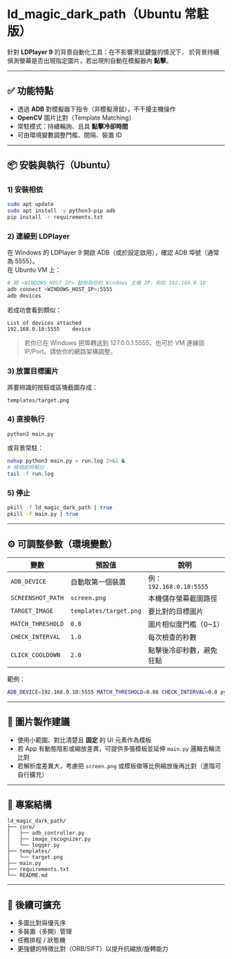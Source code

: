 # ld_magic_dark_path（Ubuntu 常駐版）

針對 **LDPlayer 9** 的背景自動化工具：在不影響滑鼠鍵盤的情況下，
於背景持續偵測螢幕是否出現指定圖片，若出現則自動在模擬器內 **點擊**。

---

## ✅ 功能特點

- 透過 **ADB** 對模擬器下指令（非模擬滑鼠），不干擾主機操作
- **OpenCV** 圖片比對（Template Matching）
- 常駐模式：持續輪詢、且具 **點擊冷卻時間**
- 可由環境變數調整門檻、間隔、裝置 ID

---

## 📦 安裝與執行（Ubuntu）

### 1) 安裝相依

```bash
sudo apt update
sudo apt install -y python3-pip adb
pip install -r requirements.txt
```

### 2) 連線到 LDPlayer

在 Windows 的 LDPlayer 9 開啟 ADB（或於設定啟用），確認 ADB 埠號（通常為 5555）。  
在 Ubuntu VM 上：

```bash
# 將 <WINDOWS_HOST_IP> 替換為你的 Windows 主機 IP，例如 192.168.0.10
adb connect <WINDOWS_HOST_IP>:5555
adb devices
```

若成功會看到類似：

```
List of devices attached
192.168.0.10:5555    device
```

> 若你已在 Windows 把埠轉送到 127.0.0.1:5555，也可於 VM 連線該 IP/Port。請依你的網路架構調整。

### 3) 放置目標圖片

將要辨識的按鈕或區塊截圖存成：

```
templates/target.png
```

### 4) 直接執行

```bash
python3 main.py
```

或背景常駐：

```bash
nohup python3 main.py > run.log 2>&1 &
# 檢視即時輸出
tail -f run.log
```

### 5) 停止

```bash
pkill -f ld_magic_dark_path | true
pkill -f main.py | true
```

---

## ⚙️ 可調整參數（環境變數）

| 變數              | 預設值                 | 說明                     |
| ----------------- | ---------------------- | ------------------------ |
| `ADB_DEVICE`      | 自動取第一個裝置       | 例：`192.168.0.10:5555`  |
| `SCREENSHOT_PATH` | `screen.png`           | 本機儲存螢幕截圖路徑     |
| `TARGET_IMAGE`    | `templates/target.png` | 要比對的目標圖片         |
| `MATCH_THRESHOLD` | `0.8`                  | 圖片相似度門檻（0~1）    |
| `CHECK_INTERVAL`  | `1.0`                  | 每次檢查的秒數           |
| `CLICK_COOLDOWN`  | `2.0`                  | 點擊後冷卻秒數，避免狂點 |

範例：

```bash
ADB_DEVICE=192.168.0.10:5555 MATCH_THRESHOLD=0.86 CHECK_INTERVAL=0.8 python3 main.py
```

---

## 🧪 圖片製作建議

- 使用小範圍、對比清楚且 **固定** 的 UI 元素作為模板
- 若 App 有動態陰影或縮放差異，可提供多張模板並延伸 `main.py` 邏輯去輪流比對
- 若解析度差異大，考慮把 `screen.png` 或模板做等比例縮放後再比對（進階可自行擴充）

---

## 📁 專案結構

```
ld_magic_dark_path/
├── core/
│   ├── adb_controller.py
│   ├── image_recognizer.py
│   └── logger.py
├── templates/
│   └── target.png
├── main.py
├── requirements.txt
└── README.md
```

---

## 🧩 後續可擴充

- 多圖比對與優先序
- 多裝置（多開）管理
- 任務排程 / 狀態機
- 更強健的特徵比對（ORB/SIFT）以提升抗縮放/旋轉能力
